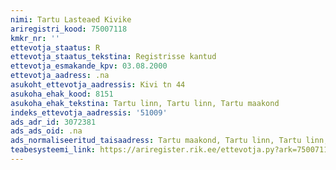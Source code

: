 ```yaml
---
nimi: Tartu Lasteaed Kivike
ariregistri_kood: 75007118
kmkr_nr: ''
ettevotja_staatus: R
ettevotja_staatus_tekstina: Registrisse kantud
ettevotja_esmakande_kpv: 03.08.2000
ettevotja_aadress: .na
asukoht_ettevotja_aadressis: Kivi tn 44
asukoha_ehak_kood: 8151
asukoha_ehak_tekstina: Tartu linn, Tartu linn, Tartu maakond
indeks_ettevotja_aadressis: '51009'
ads_adr_id: 3072381
ads_ads_oid: .na
ads_normaliseeritud_taisaadress: Tartu maakond, Tartu linn, Tartu linn, Kivi tn 44
teabesysteemi_link: https://ariregister.rik.ee/ettevotja.py?ark=75007118&ref=rekvisiidid
---
```

